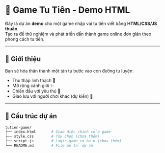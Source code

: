 # 🌌 Game Tu Tiên - Demo HTML

Đây là dự án **demo** cho một game nhập vai tu tiên viết bằng **HTML/CSS/JS thuần**.  
Tạo ra để thử nghiệm và phát triển dần thành game online đơn giản theo phong cách tu tiên.

---

## 📜 Giới thiệu

Bạn sẽ hóa thân thành một tán tu bước vào con đường tu luyện:
- Thu thập linh thạch 🌿
- Mở rộng cảnh giới ✨
- Chiến đấu với yêu thú 🐉
- Giao lưu với người chơi khác (dự kiến) 👥

---

## 📁 Cấu trúc dự án

```bash
tutien-game/
├── index.html       # Giao diện chính của game
├── style.css        # Tùy chọn (chưa thêm)
├── script.js        # Logic game cơ bản (chưa thêm)
└── README.md        # File mô tả dự án
